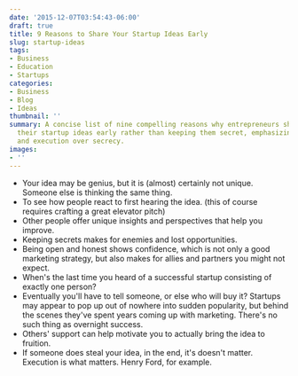 ```yaml
---
date: '2015-12-07T03:54:43-06:00'
draft: true
title: 9 Reasons to Share Your Startup Ideas Early
slug: startup-ideas
tags:
- Business
- Education
- Startups
categories:
- Business
- Blog
- Ideas
thumbnail: ''
summary: A concise list of nine compelling reasons why entrepreneurs should share
  their startup ideas early rather than keeping them secret, emphasizing collaboration
  and execution over secrecy.
images:
- ''
---
```

- Your idea may be genius, but it is (almost) certainly not unique. Someone else is thinking the same thing.
- To see how people react to first hearing the idea. (this of course requires crafting a great elevator pitch)
- Other people offer unique insights and perspectives that help you improve.
- Keeping secrets makes for enemies and lost opportunities.
- Being open and honest shows confidence, which is not only a good marketing strategy, but also makes for allies and partners you might not expect.
- When's the last time you heard of a successful startup consisting of exactly one person?
- Eventually you'll have to tell someone, or else who will buy it? Startups may appear to pop up out of nowhere into sudden popularity, but behind the scenes they've spent years coming up with marketing. There's no such thing as overnight success.
- Others' support can help motivate you to actually bring the idea to fruition.
- If someone does steal your idea, in the end, it's doesn't matter. Execution is what matters. Henry Ford, for example.
